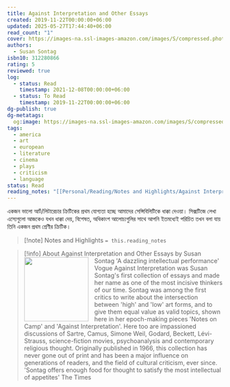 ```yaml
---
title: Against Interpretation and Other Essays
created: 2019-11-22T00:00:00+06:00
updated: 2025-05-27T17:44:40+06:00
read_count: "1"
cover: https://images-na.ssl-images-amazon.com/images/S/compressed.photo.goodreads.com/books/1436152896i/52374.jpg
authors:
  - Susan Sontag
isbn10: 312280866
rating: 5
reviewed: true
log:
  - status: Read
    timestamp: 2021-12-08T00:00:00+06:00
  - status: To Read
    timestamp: 2019-11-22T00:00:00+06:00
dg-publish: true
dg-metatags:
  og:image: https://images-na.ssl-images-amazon.com/images/S/compressed.photo.goodreads.com/books/1436152896i/52374.jpg
tags:
  - america
  - art
  - european
  - literature
  - cinema
  - plays
  - criticism
  - language
status: Read
reading_notes: "[[Personal/Reading/Notes and Highlights/Against Interpretation and Other Essays by Susan S|Against Interpretation and Other Essays by Susan Sontag]]"
---
```

একজন ভালো আর্ট/লিটারেচার ক্রিটিকের প্রথম যোগ্যতা হচ্ছে আমাদের সেন্সিবিলিটিকে ধাক্কা দেওয়া। সিক্সটিজে লেখা এস্যেগুলো আজকেও যখন ধাক্কা দেয়, বিশেষত, অধিকাংশ আলোচ্যগুলির সাথে আপনি ইতমধ্যেই পরিচিত তখন বলা যায় তিনি একজন প্রথম শ্রেণীর ক্রিটিক।

> [!note] Notes and Highlights
> `= this.reading_notes`

> [!info] About Against Interpretation and Other Essays by Susan Sontag
><img src="https://books.google.com/books/content?id=HLdQPwAACAAJ&printsec=frontcover&img=1&zoom=1&source=gbs_api" style="float: left; margin-right: 1em;width: 150px; height: auto;" /> 'A dazzling intellectual performance' Vogue Against Interpretation was Susan Sontag's first collection of essays and made her name as one of the most incisive thinkers of our time. Sontag was among the first critics to write about the intersection between 'high' and 'low' art forms, and to give them equal value as valid topics, shown here in her epoch-making pieces 'Notes on Camp' and 'Against Interpretation'. Here too are impassioned discussions of Sartre, Camus, Simone Weil, Godard, Beckett, Lévi-Strauss, science-fiction movies, psychoanalysis and contemporary religious thought. Originally published in 1966, this collection has never gone out of print and has been a major influence on generations of readers, and the field of cultural criticism, ever since. 'Sontag offers enough food for thought to satisfy the most intellectual of appetites' The Times
